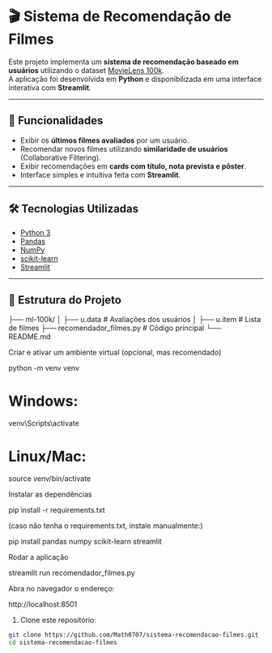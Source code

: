 # 🎬 Sistema de Recomendação de Filmes

Este projeto implementa um **sistema de recomendação baseado em usuários** utilizando o dataset [MovieLens 100k](https://grouplens.org/datasets/movielens/100k/).  
A aplicação foi desenvolvida em **Python** e disponibilizada em uma interface interativa com **Streamlit**.

---

## 🚀 Funcionalidades
- Exibir os **últimos filmes avaliados** por um usuário.
- Recomendar novos filmes utilizando **similaridade de usuários** (Collaborative Filtering).
- Exibir recomendações em **cards com título, nota prevista e pôster**.
- Interface simples e intuitiva feita com **Streamlit**.

---

## 🛠️ Tecnologias Utilizadas
- [Python 3](https://www.python.org/)
- [Pandas](https://pandas.pydata.org/)
- [NumPy](https://numpy.org/)
- [scikit-learn](https://scikit-learn.org/)
- [Streamlit](https://streamlit.io/)

---

## 📂 Estrutura do Projeto
├── ml-100k/
│ ├── u.data # Avaliações dos usuários
│ ├── u.item # Lista de filmes
├── recomendador_filmes.py # Código principal
└── README.md


Criar e ativar um ambiente virtual (opcional, mas recomendado)

python -m venv venv
# Windows:
venv\Scripts\activate
# Linux/Mac:
source venv/bin/activate


Instalar as dependências

pip install -r requirements.txt


(caso não tenha o requirements.txt, instale manualmente:)

pip install pandas numpy scikit-learn streamlit


Rodar a aplicação

streamlit run recomendador_filmes.py


Abra no navegador o endereço:

http://localhost:8501


1. Clone este repositório:

```bash
git clone https://github.com/Math0707/sistema-recomendacao-filmes.git
cd sistema-recomendacao-filmes
